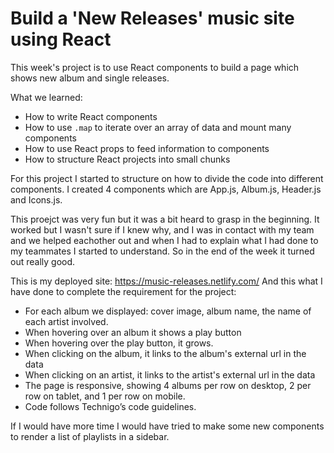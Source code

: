 # Build a 'New Releases' music site using React

This week's project is to use React components to build a page which shows new album and single releases.

What we learned:

- How to write React components
- How to use `.map` to iterate over an array of data and mount many components
- How to use React props to feed information to components
- How to structure React projects into small chunks

For this project I started to structure on how to divide the code into different components. I created 4 components which are App.js, Album.js, Header.js and Icons.js.

This proejct was very fun but it was a bit heard to grasp in the beginning. It worked but I wasn't sure if I knew why, and I was in contact with my team and we helped eachother out and when I had to explain what I had done to my teammates I started to understand. So in the end of the week it turned out really good.

This is my deployed site: https://music-releases.netlify.com/
And this what I have done to complete the requirement for the project:

- For each album we displayed: cover image, album name, the name of each artist involved.
- When hovering over an album it shows a play button
- When hovering over the play button, it grows.
- When clicking on the album, it links to the album's external url in the data
- When clicking on an artist, it links to the artist's external url in the data
- The page is responsive, showing 4 albums per row on desktop, 2 per row on tablet, and 1 per row on mobile.
- Code follows Technigo’s code guidelines.

If I would have more time I would have tried to make some new components to render a list of playlists in a sidebar.
